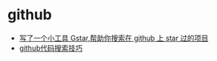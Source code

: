 # github
* [写了一个小工具 Gstar,帮助你搜索在 github 上 star 过的项目](https://ruby-china.org/topics/14595)  
* [github代码搜索技巧](http://blog.sina.com.cn/s/blog_4e60b09d0102vcso.html)